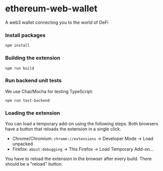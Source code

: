 # ethereum-web-wallet
A web3 wallet connecting you to the world of DeFi

### Install packages
```
npm install
```

### Building the extension
```
npm run build
```

### Run backend unit tests
We use Chai/Mocha for testing TypeScript:
```
npm run test-backend
```

### Loading the extension
You can load a temporary add-on using the following steps. Both browsers have a button that reloads the extension in a single click.
* Chrome/Chromium: `chrome://extensions` -> Developer Mode -> Load unpacked
* Firefox: `about:debugging` -> This Firefox -> Load Temporary Add-on...

You have to reload the extension in the browser after every build. There should be a "reload" button.
